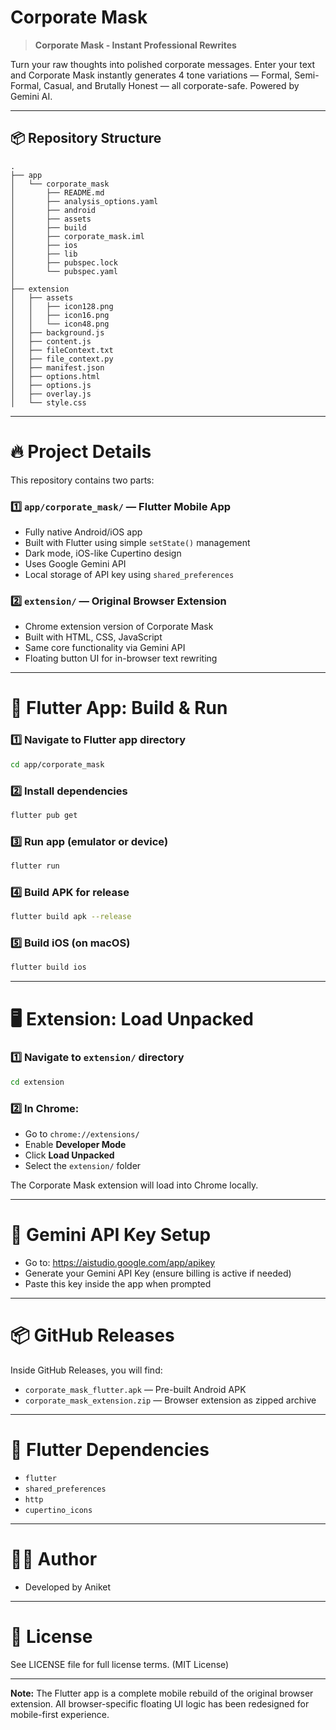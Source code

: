 # Corporate Mask

> **Corporate Mask - Instant Professional Rewrites**

Turn your raw thoughts into polished corporate messages. Enter your text and Corporate Mask instantly generates 4 tone variations — Formal, Semi-Formal, Casual, and Brutally Honest — all corporate-safe. Powered by Gemini AI.

---

## 📦 Repository Structure

```
.
├── app
│   └── corporate_mask
│       ├── README.md
│       ├── analysis_options.yaml
│       ├── android
│       ├── assets
│       ├── build
│       ├── corporate_mask.iml
│       ├── ios
│       ├── lib
│       ├── pubspec.lock
│       └── pubspec.yaml
│
├── extension
│   ├── assets
│   │   ├── icon128.png
│   │   ├── icon16.png
│   │   └── icon48.png
│   ├── background.js
│   ├── content.js
│   ├── fileContext.txt
│   ├── file_context.py
│   ├── manifest.json
│   ├── options.html
│   ├── options.js
│   ├── overlay.js
│   └── style.css
```

---

# 🔥 Project Details

This repository contains two parts:

### 1️⃣ `app/corporate_mask/` — Flutter Mobile App

- Fully native Android/iOS app
- Built with Flutter using simple `setState()` management
- Dark mode, iOS-like Cupertino design
- Uses Google Gemini API
- Local storage of API key using `shared_preferences`

### 2️⃣ `extension/` — Original Browser Extension

- Chrome extension version of Corporate Mask
- Built with HTML, CSS, JavaScript
- Same core functionality via Gemini API
- Floating button UI for in-browser text rewriting

---

# 🚀 Flutter App: Build & Run

### 1️⃣ Navigate to Flutter app directory

```bash
cd app/corporate_mask
```

### 2️⃣ Install dependencies

```bash
flutter pub get
```

### 3️⃣ Run app (emulator or device)

```bash
flutter run
```

### 4️⃣ Build APK for release

```bash
flutter build apk --release
```

### 5️⃣ Build iOS (on macOS)

```bash
flutter build ios
```

---

# 🖥 Extension: Load Unpacked

### 1️⃣ Navigate to `extension/` directory

```bash
cd extension
```

### 2️⃣ In Chrome:

- Go to `chrome://extensions/`
- Enable **Developer Mode**
- Click **Load Unpacked**
- Select the `extension/` folder

The Corporate Mask extension will load into Chrome locally.

---

# 🔑 Gemini API Key Setup

- Go to: https://aistudio.google.com/app/apikey
- Generate your Gemini API Key (ensure billing is active if needed)
- Paste this key inside the app when prompted

---

# 📦 GitHub Releases

Inside GitHub Releases, you will find:

- `corporate_mask_flutter.apk` — Pre-built Android APK
- `corporate_mask_extension.zip` — Browser extension as zipped archive

---

# 🔧 Flutter Dependencies

- `flutter`
- `shared_preferences`
- `http`
- `cupertino_icons`

---

# 👨‍💻 Author

- Developed by Aniket

---

# 📄 License

See LICENSE file for full license terms. (MIT License)

---

**Note:** The Flutter app is a complete mobile rebuild of the original browser extension. All browser-specific floating UI logic has been redesigned for mobile-first experience.
